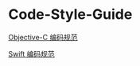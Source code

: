 # Code-Style-Guide

[Objective-C 编码规范](https://github.com/XiaXianBing/Code-Style-Guide/blob/master/Objective-C%20%E7%BC%96%E7%A0%81%E8%A7%84%E8%8C%83.md#)

[Swift 编码规范](https://github.com/XiaXianBing/Code-Style-Guide/blob/master/Swift%20%E7%BC%96%E7%A0%81%E8%A7%84%E8%8C%83.md#)

